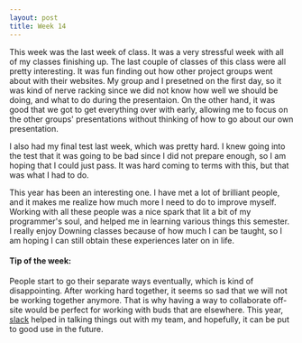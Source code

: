 ```yaml
---
layout: post
title: Week 14
---
```


This week was the last week of class. It was a very stressful week with all of my classes finishing up. The last couple of classes of this class were all pretty interesting. It was fun finding out how other project groups went about with their websites. My group and I presetned on the first day, so it was kind of nerve racking since we did not know how well we should be doing, and what to do during the presentaion. On the other hand, it was good that we got to get everything over with early, allowing me to focus on the other groups' presentations without thinking of how to go about our own presentation. 

I also had my final test last week, which was pretty hard. I knew going into the test that it was going to be bad since I did not prepare enough, so I am hoping that I could just pass. It was hard coming to terms with this, but that was what I had to do.

This year has been an interesting one. I have met a lot of brilliant people, and it makes me realize how much more I need to do to improve myself. Working with all these people was a nice spark that lit a bit of my programmer's soul, and helped me in learning various things this semester. I really enjoy Downing classes because of how much I can be taught, so I am hoping I can still obtain these experiences later on in life.

#### Tip of the week:
People start to go their separate ways eventually, which is kind of disappointing. After working hard together, it seems so sad that we will not be working together anymore. That is why having a way to collaborate off-site would be perfect for working with buds that are elsewhere. This year, [slack](https://slack.com/) helped in talking things out with my team, and hopefully, it can be put to good use in the future.
